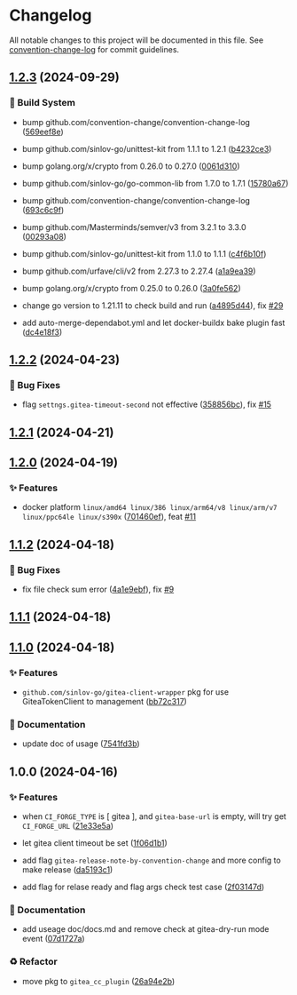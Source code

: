 # Changelog

All notable changes to this project will be documented in this file. See [convention-change-log](https://github.com/convention-change/convention-change-log) for commit guidelines.

## [1.2.3](https://github.com/woodpecker-kit/woodpecker-gitea-cc-release/compare/1.2.2...v1.2.3) (2024-09-29)

### 👷‍ Build System

* bump github.com/convention-change/convention-change-log ([569eef8e](https://github.com/woodpecker-kit/woodpecker-gitea-cc-release/commit/569eef8efd745f17305d7800ef587a806e1cd1e6))

* bump github.com/sinlov-go/unittest-kit from 1.1.1 to 1.2.1 ([b4232ce3](https://github.com/woodpecker-kit/woodpecker-gitea-cc-release/commit/b4232ce34c03378d02fbe8ce6b30e2e28fd32ad0))

* bump golang.org/x/crypto from 0.26.0 to 0.27.0 ([0061d310](https://github.com/woodpecker-kit/woodpecker-gitea-cc-release/commit/0061d31097d83732fd168457d091cad7756b80b4))

* bump github.com/sinlov-go/go-common-lib from 1.7.0 to 1.7.1 ([15780a67](https://github.com/woodpecker-kit/woodpecker-gitea-cc-release/commit/15780a679b50d74cd8462a71ceb69cb56f6e0719))

* bump github.com/convention-change/convention-change-log ([693c6c9f](https://github.com/woodpecker-kit/woodpecker-gitea-cc-release/commit/693c6c9f197e74c382370b0e857e856ec08e3195))

* bump github.com/Masterminds/semver/v3 from 3.2.1 to 3.3.0 ([00293a08](https://github.com/woodpecker-kit/woodpecker-gitea-cc-release/commit/00293a0892ad0cb9fe545fa717277b05208894d4))

* bump github.com/sinlov-go/unittest-kit from 1.1.0 to 1.1.1 ([c4f6b10f](https://github.com/woodpecker-kit/woodpecker-gitea-cc-release/commit/c4f6b10f8c93d83c04bb0e4116e274e890e47b30))

* bump github.com/urfave/cli/v2 from 2.27.3 to 2.27.4 ([a1a9ea39](https://github.com/woodpecker-kit/woodpecker-gitea-cc-release/commit/a1a9ea3999c71064c8c3f8ecbebff8dc3c11ff17))

* bump golang.org/x/crypto from 0.25.0 to 0.26.0 ([3a0fe562](https://github.com/woodpecker-kit/woodpecker-gitea-cc-release/commit/3a0fe5622fab488f32c48d6ac2dc176eb93faf27))

* change go version to 1.21.11 to check build and run ([a4895d44](https://github.com/woodpecker-kit/woodpecker-gitea-cc-release/commit/a4895d44d6f46786f5159b53b13583d91f924733)), fix [#29](https://github.com/woodpecker-kit/woodpecker-gitea-cc-release/issues/29)

* add auto-merge-dependabot.yml and let docker-buildx bake plugin fast ([dc4e18f3](https://github.com/woodpecker-kit/woodpecker-gitea-cc-release/commit/dc4e18f35d128b61d0e972cd16444290248f4b24))

## [1.2.2](https://github.com/woodpecker-kit/woodpecker-gitea-cc-release/compare/1.2.1...v1.2.2) (2024-04-23)

### 🐛 Bug Fixes

* flag `settngs.gitea-timeout-second` not effective ([358856bc](https://github.com/woodpecker-kit/woodpecker-gitea-cc-release/commit/358856bc1db6cac330dc356b84f6d9946c582796)), fix [#15](https://github.com/woodpecker-kit/woodpecker-gitea-cc-release/issues/15)

## [1.2.1](https://github.com/woodpecker-kit/woodpecker-gitea-cc-release/compare/1.2.0...v1.2.1) (2024-04-21)

## [1.2.0](https://github.com/woodpecker-kit/woodpecker-gitea-cc-release/compare/1.1.2...v1.2.0) (2024-04-19)

### ✨ Features

* docker platform `linux/amd64 linux/386 linux/arm64/v8 linux/arm/v7 linux/ppc64le linux/s390x` ([701460ef](https://github.com/woodpecker-kit/woodpecker-gitea-cc-release/commit/701460ef896a5ff2725ca212428ffad0583fcfbf)), feat [#11](https://github.com/woodpecker-kit/woodpecker-gitea-cc-release/issues/11)

## [1.1.2](https://github.com/woodpecker-kit/woodpecker-gitea-cc-release/compare/1.1.1...v1.1.2) (2024-04-18)

### 🐛 Bug Fixes

* fix file check sum error ([4a1e9ebf](https://github.com/woodpecker-kit/woodpecker-gitea-cc-release/commit/4a1e9ebfbed49afd36aa6bac484d9901a3664bdb)), fix [#9](https://github.com/woodpecker-kit/woodpecker-gitea-cc-release/issues/9)

## [1.1.1](https://github.com/woodpecker-kit/woodpecker-gitea-cc-release/compare/1.1.0...v1.1.1) (2024-04-18)

## [1.1.0](https://github.com/woodpecker-kit/woodpecker-gitea-cc-release/compare/1.0.0...v1.1.0) (2024-04-18)

### ✨ Features

* `github.com/sinlov-go/gitea-client-wrapper` pkg for use GiteaTokenClient to management ([bb72c317](https://github.com/woodpecker-kit/woodpecker-gitea-cc-release/commit/bb72c31771c11850c5f1527e2cf06c4fc176d616))

### 📝 Documentation

* update doc of usage ([7541fd3b](https://github.com/woodpecker-kit/woodpecker-gitea-cc-release/commit/7541fd3b31a89e5f487aadbd55bc7dea8aea20a2))

## 1.0.0 (2024-04-16)

### ✨ Features

* when `CI_FORGE_TYPE` is [ gitea ], and `gitea-base-url` is empty, will try get `CI_FORGE_URL` ([21e33e5a](https://github.com/woodpecker-kit/woodpecker-gitea-cc-release/commit/21e33e5a7582f8c05d33a71be393a40f93438ef4))

* let gitea client timeout be set ([1f06d1b1](https://github.com/woodpecker-kit/woodpecker-gitea-cc-release/commit/1f06d1b1ee914328376ed0802897dbb750496b63))

* add flag `gitea-release-note-by-convention-change` and more config to make release ([da5193c1](https://github.com/woodpecker-kit/woodpecker-gitea-cc-release/commit/da5193c1d9e28cb48b2bfddf3241f9cf81e661aa))

* add flag for relase ready and flag args check test case ([2f03147d](https://github.com/woodpecker-kit/woodpecker-gitea-cc-release/commit/2f03147d1bf15fa8fd867a3efd7c4c6fb67910c9))

### 📝 Documentation

* add useage doc/docs.md and remove check at gitea-dry-run mode event ([07d1727a](https://github.com/woodpecker-kit/woodpecker-gitea-cc-release/commit/07d1727adc1c1e689112cdd232f3afac61bf7db1))

### ♻ Refactor

* move pkg to `gitea_cc_plugin` ([26a94e2b](https://github.com/woodpecker-kit/woodpecker-gitea-cc-release/commit/26a94e2b60beb09daeb4d105bc77115adefbada6))
